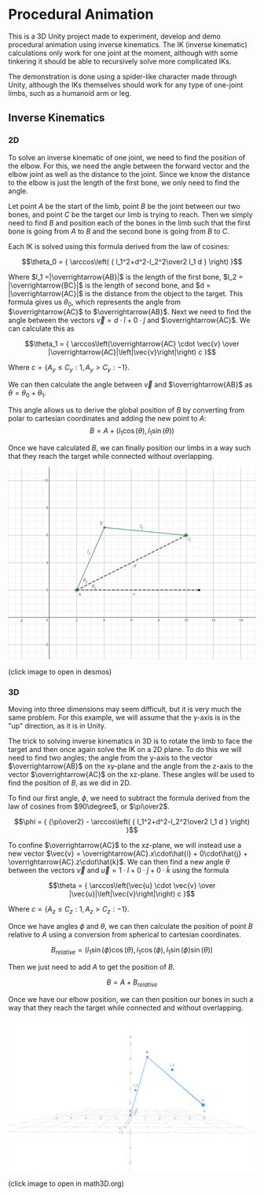 # Procedural Animation

This is a 3D Unity project made to experiment, develop and demo procedural animation using inverse kinematics. The IK (inverse kinematic) calculations only work for one joint at the moment, although with some tinkering it should be able to recursively solve more complicated IKs.

The demonstration is done using a spider-like character made through Unity, although the IKs themselves should work for any type of one-joint limbs, such as a humanoid arm or leg.

## Inverse Kinematics

### 2D

To solve an inverse kinematic of one joint, we need to find the position of the elbow. For this, we need the angle between the forward vector and the elbow joint as well as the distance to the joint. Since we know the distance to the elbow is just the length of the first bone, we only need to find the angle.

Let point $A$ be the start of the limb, point $B$ be the joint between our two bones, and point $C$ be the target our limb is trying to reach. Then we simply need to find $B$ and position each of the bones in the limb such that the first bone is going from $A$ to $B$ and the second bone is going from $B$ to $C$.

Each IK is solved using this formula derived from the law of cosines:

$$\theta_0 = { \arccos\left( { l_1^2+d^2-l_2^2\over2 l_1 d } \right) }$$

Where $l_1 =|\overrightarrow{AB}|$ is the length of the first bone, $l_2 = |\overrightarrow{BC}|$ is the length of second bone, and $d = |\overrightarrow{AC}|$ is the distance from the object to the target. This formula gives us $\theta_0$, which represents the angle from $\overrightarrow{AC}$ to $\overrightarrow{AB}$. Next we need to find the angle between the vectors $\vec{v} = d\cdot\hat{i} + 0\cdot\hat{j}$ and $\overrightarrow{AC}$. We can calculate this as 

$$\theta_1 = { \arccos\left(\overrightarrow{AC} \cdot \vec{v} \over |\overrightarrow{AC}|\left|\vec{v}\right|\right) c }$$

Where $c = {\{ A_y\le C_y : 1, A_y>C_y : -1 \}}$.

We can then calculate the angle between $\vec{v}$ and $\overrightarrow{AB}$ as $\theta = \theta_0 + \theta_1$.

This angle allows us to derive the global position of $B$ by converting from polar to cartesian coordinates and adding the new point to $A$:
$$B = A + {\left(l_1\cos(\theta),  l_1\sin(\theta)\right)}$$

Once we have calculated $B$, we can finally position our limbs in a way such that they reach the target while connected without overlapping.

[![Desmos 2D IK](images/2D-IK.png)](https://www.desmos.com/calculator/tlxbysipdl)

(click image to open in desmos)

### 3D

Moving into three dimensions may seem difficult, but it is very much the same problem. For this example, we will assume that the y-axis is in the "up" direction, as it is in Unity.

The trick to solving inverse kinematics in 3D is to rotate the limb to face the target and then once again solve the IK on a 2D plane. To do this we will need to find two angles; the angle from the y-axis to the vector $\overrightarrow{AB}$ on the xy-plane and the angle from the z-axis to the vector $\overrightarrow{AC}$ on the xz-plane. These angles will be used to find the position of $B$, as we did in 2D.

To find our first angle, $\phi$, we need to subtract the formula derived from the law of cosines from $90\degree$, or $\pi\over2$.

$$\phi = { {\pi\over2} - \arccos\left( { l_1^2+d^2-l_2^2\over2 l_1 d } \right) }$$

To confine $\overrightarrow{AC}$ to the xz-plane, we will instead use a new vector $\vec{v} = \overrightarrow{AC}.x\cdot\hat{i} + 0\cdot\hat{j} + \overrightarrow{AC}.z\cdot\hat{k}$. We can then find a new angle $\theta$ between the vectors $\vec{v}$ and $\vec{u} = 1\cdot\hat{i} + 0\cdot\hat{j} + 0\cdot\hat{k}$ using the formula

$$\theta = { \arccos\left(\vec{u} \cdot \vec{v} \over |\vec{u}|\left|\vec{v}\right|\right) c }$$

Where $c = {\{ A_z\le C_z : 1, A_z>C_z : -1 \}}$.

Once we have angles $\phi$ and $\theta$, we can then calculate the position of point $B$ relative to $A$ using a conversion from spherical to cartesian coordinates.

$$B_{relative} = \left(l_1\sin(\phi)\cos(\theta), l_1\cos(\phi), l_1\sin(\phi)\sin(\theta)\right)$$

Then we just need to add $A$ to get the position of $B$.

$$B = A + B_{relative}$$

Once we have our elbow position, we can then position our bones in such a way that they reach the target while connected and without overlapping.

[![Math3D.org 3D IK](images/3D-IK.png)](https://www.math3d.org/3dhc1ynxL)

(click image to open in math3D.org)
